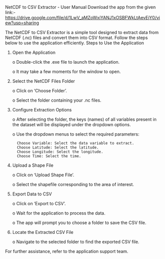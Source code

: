 NetCDF to CSV Extractor - User Manual
Download the app from the given link:-
https://drive.google.com/file/d/1LwV_aMZoWxiYANJ1xOSBFWkLtAevEjY0/view?usp=sharing

The NetCDF to CSV Extractor is a simple tool designed to extract data from NetCDF (.nc) files and convert them into CSV format. Follow the steps below to use the application efficiently.
Steps to Use the Application
1.	Open the Application

  	o	Double-click the .exe file to launch the application.
  	
  	o	It may take a few moments for the window to open.
3.	Select the NetCDF Files Folder
   
    o	Click on ‘Choose Folder’.
  	
    o	Select the folder containing your .nc files.
5.	Configure Extraction Options

  	o	After selecting the folder, the keys (names) of all variables present in the dataset will be displayed under the dropdown options.
  	
    o	Use the dropdown menus to select the required parameters:
  	
          Choose Variable: Select the data variable to extract.
          Choose Latitude: Select the latitude.
          Choose Longitude: Select the longitude.
          Choose Time: Select the time.
7.	Upload a Shape File 

  	o	Click on ‘Upload Shape File’.
  	
    o	Select the shapefile corresponding to the area of interest.
9.	Export Data to CSV

  	o	Click on ‘Export to CSV’.
  	
    o	Wait for the application to process the data.
  	
    o	The app will prompt you to choose a folder to save the CSV file.
11.	Locate the Extracted CSV File
  
    o	Navigate to the selected folder to find the exported CSV file.
  
For further assistance, refer to the application support team.

